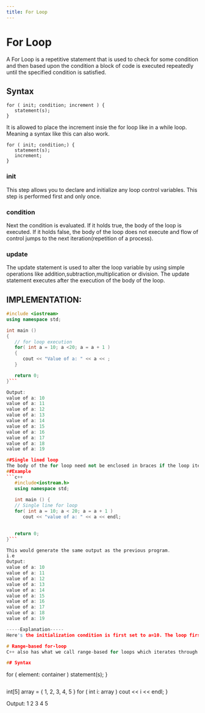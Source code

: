 ```yaml
---
title: For Loop
---
```


# For Loop
A For Loop is a repetitive statement that is used to check for some condition and then based upon the condition a block of code is executed repeatedly until the specified condition is satisfied.

## Syntax

```
for ( init; condition; increment ) {
   statement(s);
}
```

It is allowed to place the increment insie the for loop like in a while loop. Meaning a syntax like this can also work.

```
for ( init; condition;) {
   statement(s);
   increment;
}
```

### init
This step allows you to declare and initialize any loop control variables. This step is performed first and only once.

### condition
Next the condition is evaluated. If it holds true, the body of the loop is executed. If it holds false, the body of the loop does not execute and flow of control jumps to the next iteration(repetition of a process).

### update
The update statement is used to alter the loop variable by using simple operations like addition,subtraction,multiplication or division.
The update statement executes after the execution of the body of the loop.

## IMPLEMENTATION:
```C++
#include <iostream>
using namespace std;

int main ()
{
   // for loop execution
   for( int a = 10; a <20; a = a + 1 )
   {                                      
      cout << "Value of a: " << a << ;
   }

   return 0;
}```

Output:
value of a: 10
value of a: 11
value of a: 12
value of a: 13
value of a: 14
value of a: 15
value of a: 16
value of a: 17
value of a: 18
value of a: 19

##Single lined loop
The body of the for loop need not be enclosed in braces if the loop iterates over only one satatement.
##Example
```c++
   #include<iostream.h>
   using namespace std;
 
   int main () {
   // Single line for loop
   for( int a = 10; a < 20; a = a + 1 ) 
      cout << "value of a: " << a << endl;
   

   return 0;
}```

This would generate the same output as the previous program.
i.e 
Output:
value of a: 10
value of a: 11
value of a: 12
value of a: 13
value of a: 14
value of a: 15
value of a: 16
value of a: 17
value of a: 18
value of a: 19

-----Explanation-----
Here's the initialization condition is first set to a=10. The loop first checks for this condition. It then checks for the condition expression i.e a<20 which holds true as 10<20(for the first case).Now the body of the loop is executed and we get the output "Value of a: 10".Then the update expression is executed which adds the number 1 to 'a' and the value of 'a' gets updated to 11 and the same steps are followed (as above) until the value of v reaches less than 20 i.e 19.

# Range-based for-loop
C++ also has what we call range-based for loops which iterates through all the elements of a container(e.g. array).

## Syntax

```
for ( element: container )
   statement(s);
}
```

```
int[5] array = { 1, 2, 3, 4, 5 }
for ( int i: array )
   cout << i << endl;
}

Output:
1
2
3
4
5
```


